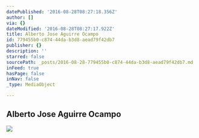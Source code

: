 ```yaml
---
datePublished: '2016-08-28T08:27:18.356Z'
author: []
via: {}
dateModified: '2016-08-28T08:27:17.922Z'
title: Alberto Jose Aguirre Ocampo
id: 779455b0-c874-44da-b3d8-aead79f42db7
publisher: {}
description: ''
starred: false
sourcePath: _posts/2016-08-28-779455b0-c874-44da-b3d8-aead79f42db7.md
inFeed: true
hasPage: false
inNav: false
_type: MediaObject

---
```

## Alberto Jose Aguirre Ocampo
![](https://the-grid-user-content.s3-us-west-2.amazonaws.com/5fbf57be-02cb-45dc-9faa-203b37f2f0b3.jpg)